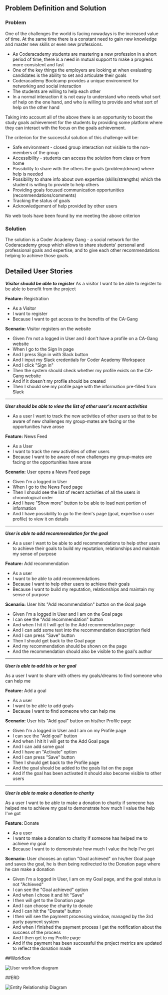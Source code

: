 


## Problem Definition and Solution
 ### Problem
One of the challenges the world is facing nowadays is the increased value of time. At the same time there is a constant need to gain new knowledge and master new skills or even new professions.

- As Coderacademy students are mastering a new profession in a short period of time, there is a need in mutual support to make a progress more consistent and fast
- One of the key things the employers are looking at when evaluating candidates is the ability to set and articulate their goals
- Coderacademy Bootcamp provides a unique environment for networking and social interaction
- The students are willing to help each other
- In a normal interaction it is not easy to understand who needs what sort of help on the one hand, and who is willing to provide and what sort of help on the other hand

Taking into account all of the above there is an opportunity to boost the study goals achievement for the students by providing some platform where they can interact with the focus on the goals achievement.

The criterion for the successful solution of this challenge will be:
- Safe environment - closed group interaction not visible to the non-members of the group
- Accessibility - students can access the solution from class or from home
- Possibility to share with the others the goals (problem/dream) where help is needed
- Possibility to share info about own expertise (skills/strengths) which the student is willing to provide to help others
- Providing goals focused communication opportunities (recommendations/comments)
- Tracking the status of goals
- Acknowledgement of help provided by other users

No web tools have been found by me meeting the above criterion
###  Solution
The solution is a Coder Academy Gang - a social network for the Coderacademy group which allows to share students' personal and professional goals and expertise, and to give each other recommendations helping to achieve those goals.

##  Detailed User Stories
_**Visitor should be able to register**_
As a visitor I want to be able to register to be able to benefit from the project

**Feature:**  Registration
-   As a Visitor
-   I want to register
-   Because I want to get access to the benefits of the CA-Gang

**Scenario:**  Visitor registers on the website

-   Given I'm not a logged in User and I don't have a profile on a CA-Gang website
-   When I go to the Sign In page
-   And I press Sign in with Slack button
-  And I input my Slack credentials for Coder Academy Workspace
-   And I click "Sign in"
-  Then the system should check whether my profile exists on the CA-Gang website
- And if it doesn't my profile should be created
-   Then I should see my profile page with the information pre-filled from Slack
---
_**User should be able to view the list of other user's recent activities**_
- As a user I want to track the new activities of other users so that to be aware of new challenges my group-mates are facing or the opportunities have arose

**Feature:** News Feed
-   As a User
-   I want to track the new activities of other users
-   Because I want to be aware of new challenges my group-mates are facing or the opportunities have arose

**Scenario:**  User opens a News Feed page

-   Given I'm a logged in User
-   When I go to the News Feed page
-  Then I should see the list of recent activities of all the users in chronological order
- And I have "Show more" button to be able to load next portion of information
- And I have possibility to go to the item's page (goal, expertise o user profile) to view it on details
---
_**User is able to add recommendation for the goal**_
- As a user I want to be able to add recommendations to help other users to achieve their goals to build my reputation, relationships and maintain my sense of purpose

**Feature:** Add recommendation
- As a user
- I want to be able to add recommendations
- Because I want to help other users to achieve their goals
- Because I want to build my reputation, relationships and maintain my sense of purpose

**Scenario:**  User hits "Add recommendation" button on the Goal page

-   Given I'm a logged in User and I am on the Goal page
- I can see the "Add recommendation" button
-   And when I hit it I will get to the Add recommendation page
-  And I can add some text into the recommendation description field
- And I can press "Save" button
- Then I should get back to the Goal page
- And my recommendation should be shown on the page
- And the recommendation should also be visible to the goal's author
---
_**User is able to add his or her goal**_

As a user I want to share with others my goals/dreams to find someone who can help me

**Feature:** Add a goal
- As a user
- I want to be able to add goals
- Because I want to find someone who can help me

**Scenario:**  User hits "Add goal" button on his/her Profile page

-   Given I'm a logged in User and I am on my Profile page
- I can see the "Add goal" button
-   And when I hit it I will get to the Add Goal page
-  And I can add some goal
- And I have an "Activate" option
- And I can press "Save" button
- Then I should get back to the Profile page
- And the goal should be added to the goals list on the page
- And if the goal has been activated it should also become visible to other users
---
_**User is able to make a donation to charity**_

As a user I want to be able to make a donation to charity if someone has helped me to achieve my goal to demonstrate how much I value the help I've got

**Feature:** Donate
- As a user
- I want to make a donation to charity if someone has helped me to achieve my goal
- Because I want to to demonstrate how much I value the help I've got

**Scenario:**  User chooses an option "Goal achieved" on his/her Goal page and saves the goal, he is then being redirected to the Donation page where he can make a donation

-   Given I'm a logged in User, I am on my Goal page, and the goal status is not "Achieved"
- I can see the "Goal achieved" option
-   And when I chose it and hit "Save"
- I then will get to the Donation page
-  And I can choose the charity to donate
- And I can hit the "Donate" button
- I then will see the payment processing window, managed by the 3rd party payment system
- And when I finished the payment process I get the notification about the success of the process
- And I then get to my Profile page
- And if the payment has been successful the project metrics are updated to reflect the donation made

##Workflow

![User workflow diagram](/readme_resources/Pages_sequence.png)

##ERD

![Entity Relationship Diagram](/readme_resources/ERD.jpg)
